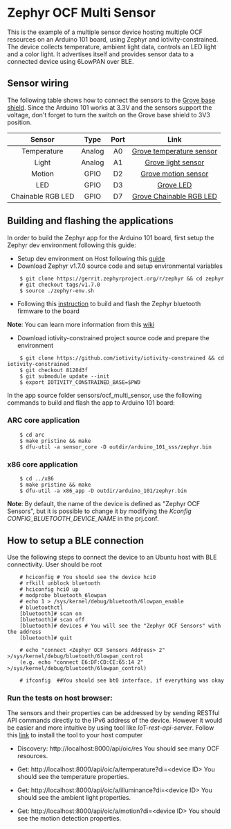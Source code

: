 # Zephyr OCF Multi Sensor
This is the example of a multiple sensor device hosting multiple OCF resources on an Arduino 101 board, using Zephyr and iotivity-constrained. The device collects temperature, ambient light data, controls an LED light and a color light. It advertises itself and provides sensor data to a connected device using 6LowPAN over BLE.

## Sensor wiring
The following table shows how to connect the sensors to the [Grove base shield](http://wiki.seeed.cc/Base_Shield_V2/). Since the Arduino 101 works at 3.3V and the sensors support the voltage, don't forget to turn the switch on the Grove base shield to 3V3 position.

|       Sensor      |  Type  |  Port  |          Link            |
|:-----------------:|:------:|:------:|:------------------------:|
| Temperature       | Analog |   A0   |[Grove temperature sensor](http://wiki.seeed.cc/Grove-Temperature_Sensor_V1.2)|
| Light             | Analog |   A1   |[Grove light sensor](http://wiki.seeed.cc/Grove-Light_Sensor/)                |
| Motion            |  GPIO  |   D2   |[Grove motion sensor](http://wiki.seeed.cc/Grove-PIR_Motion_Sensor/)          |
| LED               |  GPIO  |   D3   |[Grove LED](https://www.seeedstudio.com/Grove-Red-LED-p-1142.html)            |
| Chainable RGB LED |  GPIO  |   D7   |[Grove Chainable RGB LED](http://wiki.seeed.cc/Grove-Chainable_RGB_LED/)      |

## Building and flashing the applications
In order to build the Zephyr app for the Arduino 101 board, first setup the Zephyr dev environment following this guide:
* Setup dev environment on Host following this [guide](https://www.zephyrproject.org/doc/getting_started/getting_started.html)
* Download Zephyr v1.7.0 source code and setup environmental variables
```
    $ git clone https://gerrit.zephyrproject.org/r/zephyr && cd zephyr
    # git checkout tags/v1.7.0
    $ source ./zephyr-env.sh
```
* Following this [instruction](https://www.zephyrproject.org/doc/boards/x86/arduino_101/doc/board.html#flashing-the-bluetooth-core) to build and flash the Zephyr bluetooth firmware to the board

**Note**: You can learn more information from this [wiki](https://www.zephyrproject.org/doc/boards/x86/arduino_101/doc/board.html)

* Download iotivity-constrained project source code and prepare the environment
```
    $ git clone https://github.com/iotivity/iotivity-constrained && cd iotivity-constrained
    $ git checkout 8128d3f
    $ git submodule update --init
    $ export IOTIVITY_CONSTRAINED_BASE=$PWD
```

In the app source folder sensors/ocf_multi_sensor, use the following commands to build and flash the app
to Arduino 101 board:

### ARC core application
```
    $ cd arc
    $ make pristine && make
    $ dfu-util -a sensor_core -D outdir/arduino_101_sss/zephyr.bin
```
### x86 core application
```
    $ cd ../x86
    $ make pristine && make
    $ dfu-util -a x86_app -D outdir/arduino_101/zephyr.bin
```
**Note**: By default, the name of the device is defined as "Zephyr OCF Sensors", but it is possible to change it by modifying the *Kconfig* *CONFIG_BLUETOOTH_DEVICE_NAME* in the prj.conf.
## How to setup a BLE connection
Use the following steps to connect the device to an Ubuntu host with BLE connectivity. User should be root
```
    # hciconfig # You should see the device hci0
    # rfkill unblock bluetooth
    # hciconfig hci0 up
    # modprobe bluetooth_6lowpan
    # echo 1 > /sys/kernel/debug/bluetooth/6lowpan_enable
    # bluetoothctl
    [bluetooth]# scan on
    [bluetooth]# scan off
    [bluetooth]# devices # You will see the "Zephyr OCF Sensors" with the address
    [bluetooth]# quit

    # echo "connect <Zephyr OCF Sensors Address> 2"  >/sys/kernel/debug/bluetooth/6lowpan_control
    (e.g. echo "connect E6:DF:CD:CE:65:14 2" >/sys/kernel/debug/bluetooth/6lowpan_control)

    # ifconfig  ##You should see bt0 interface, if everything was okay
```

### Run the tests on host browser:
The sensors and their properties can be addressed by by sending RESTful API commands directly to the IPv6 address of the device. However it would be easier and more intuitive by using tool like *IoT-rest-api-server*. Follow this [link](https://github.com/01org/iot-rest-api-server) to install the tool to your host computer

* Discovery: http://localhost:8000/api/oic/res
You should see many OCF resources.

* Get: http://localhost:8000/api/oic/a/temperature?di=\<device ID\>
You should see the temperature properties.

* Get: http://localhost:8000/api/oic/a/illuminance?di=\<device ID\>
You should see the ambient light properties.

* Get: http://localhost:8000/api/oic/a/motion?di=\<device ID\>
You should see the motion detection properties.
